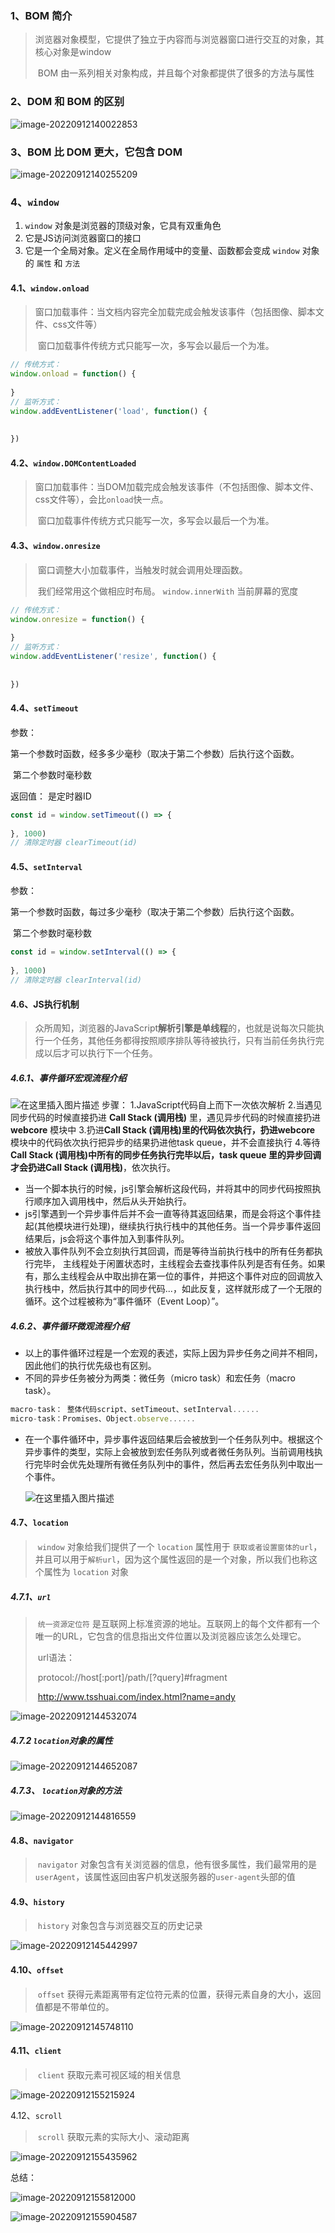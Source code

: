 ### 1、BOM 简介

> ​	浏览器对象模型，它提供了独立于内容而与浏览器窗口进行交互的对象，其核心对象是window
>
> ​	BOM 由一系列相关对象构成，并且每个对象都提供了很多的方法与属性

### 2、DOM 和 BOM 的区别

![image-20220912140022853](https://front-notes.oss-cn-hangzhou.aliyuncs.com/img/image-20220912140022853.png)

### 3、BOM 比 DOM 更大，它包含 DOM

![image-20220912140255209](https://front-notes.oss-cn-hangzhou.aliyuncs.com/img/image-20220912140255209.png)

### 4、`window`

1. `window` 对象是浏览器的顶级对象，它具有双重角色
2. 它是JS访问浏览器窗口的接口
3. 它是一个全局对象。定义在全局作用域中的变量、函数都会变成 `window` 对象的 `属性` 和 `方法`

#### 4.1、`window.onload`

> ​	窗口加载事件：当文档内容完全加载完成会触发该事件（包括图像、脚本文件、css文件等）
>
> ​	窗口加载事件传统方式只能写一次，多写会以最后一个为准。

```javascript
// 传统方式：
window.onload = function() {
  
}
// 监听方式：
window.addEventListener('load', function() {
  
  
})
```

#### 4.2、`window.DOMContentLoaded`

> ​	窗口加载事件：当DOM加载完成会触发该事件（不包括图像、脚本文件、css文件等），会比`onload`快一点。
>
> ​	窗口加载事件传统方式只能写一次，多写会以最后一个为准。

#### 4.3、`window.onresize`

> ​	窗口调整大小加载事件，当触发时就会调用处理函数。
>
> ​	我们经常用这个做相应时布局。 `window.innerWith` 当前屏幕的宽度

```javascript
// 传统方式：
window.onresize = function() {
  
}
// 监听方式：
window.addEventListener('resize', function() {
  
  
})
```

#### 4.4、`setTimeout`

参数：

​	第一个参数时函数，经多多少毫秒（取决于第二个参数）后执行这个函数。

​	第二个参数时毫秒数

返回值： 是定时器ID

```javascript
const id = window.setTimeout(() => {
  
}, 1000)
// 清除定时器 clearTimeout(id)
```

#### 4.5、`setInterval`

参数：

​	第一个参数时函数，每过多少毫秒（取决于第二个参数）后执行这个函数。

​	第二个参数时毫秒数

```javascript
const id = window.setInterval(() => {
  
}, 1000)
// 清除定时器 clearInterval(id)
```

#### 4.6、JS执行机制

> ​	众所周知，浏览器的JavaScript**解析引擎是单线程**的，也就是说每次只能执行一个任务，其他任务都得按照顺序排队等待被执行，只有当前任务执行完成以后才可以执行下一个任务。

#####  4.6.1、事件循环宏观流程介绍

![在这里插入图片描述](https://img-blog.csdnimg.cn/20200809100527541.png?x-oss-process=image/watermark,type_ZmFuZ3poZW5naGVpdGk,shadow_10,text_aHR0cHM6Ly9ibG9nLmNzZG4ubmV0L3dlaXhpbl80NzA3Njk4OQ==,size_16,color_FFFFFF,t_70)
步骤：
1.JavaScript代码自上而下一次依次解析
2.当遇见同步代码的时候直接扔进  **Call Stack  (调用栈)**  里，遇见异步代码的时候直接扔进  **webcore**  模块中
3.扔进**Call Stack  (调用栈)**里的代码依次执行，扔进**webcore**  模块中的代码依次执行把异步的结果扔进他task    queue，并不会直接执行
4.等待**Call Stack  (调用栈)**中所有的同步任务执行完毕以后，task queue 里的异步回调才会扔进**Call Stack  (调用栈)**，依次执行。

-	当一个脚本执行的时候，js引擎会解析这段代码，并将其中的同步代码按照执行顺序加入调用栈中，然后从头开始执行。
-	js引擎遇到一个异步事件后并不会一直等待其返回结果，而是会将这个事件挂起(其他模块进行处理)，继续执行执行栈中的其他任务。当一个异步事件返回结果后，js会将这个事件加入到事件队列。
-	被放入事件队列不会立刻执行其回调，而是等待当前执行栈中的所有任务都执行完毕， 主线程处于闲置状态时，主线程会去查找事件队列是否有任务。如果有，那么主线程会从中取出排在第一位的事件，并把这个事件对应的回调放入执行栈中，然后执行其中的同步代码...，如此反复，这样就形成了一个无限的循环。这个过程被称为“事件循环（Event Loop）”。



##### 4.6.2、事件循环微观流程介绍

-	以上的事件循环过程是一个宏观的表述，实际上因为异步任务之间并不相同，因此他们的执行优先级也有区别。
-	不同的异步任务被分为两类：微任务（micro task）和宏任务（macro task）。

```js
macro-task： 整体代码script、setTimeout、setInterval......
micro-task：Promises、Object.observe......
```

- 在一个事件循环中，异步事件返回结果后会被放到一个任务队列中。根据这个异步事件的类型，实际上会被放到宏任务队列或者微任务队列。当前调用栈执行完毕时会优先处理所有微任务队列中的事件，然后再去宏任务队列中取出一个事件。

  ![在这里插入图片描述](https://front-notes.oss-cn-hangzhou.aliyuncs.com/img/watermark,type_ZmFuZ3poZW5naGVpdGk,shadow_10,text_aHR0cHM6Ly9ibG9nLmNzZG4ubmV0L3dlaXhpbl80NzA3Njk4OQ==,size_16,color_FFFFFF,t_70.png)

#### 4.7、`location`

> ​	`window` 对象给我们提供了一个 `location` 属性用于 `获取或者设置窗体的url`，并且可以用于`解析url`，因为这个属性返回的是一个对象，所以我们也称这个属性为 `location` 对象

##### 4.7.1、`url`

> ​	`统一资源定位符` 是互联网上标准资源的地址。互联网上的每个文件都有一个唯一的URL，它包含的信息指出文件位置以及浏览器应该怎么处理它。
>
> ​	url语法：
>
> ​	protocol://host[:port]/path/[?query]#fragment
>
> ​	http://www.tsshuai.com/index.html?name=andy

![image-20220912144532074](https://front-notes.oss-cn-hangzhou.aliyuncs.com/img/image-20220912144532074.png)

##### 4.7.2 `location`对象的属性

![image-20220912144652087](https://front-notes.oss-cn-hangzhou.aliyuncs.com/img/image-20220912144652087.png)

##### 4.7.3、 `location`对象的方法

![image-20220912144816559](https://front-notes.oss-cn-hangzhou.aliyuncs.com/img/image-20220912144816559.png)

#### 4.8、`navigator`

> ​	`navigator` 对象包含有关浏览器的信息，他有很多属性，我们最常用的是`userAgent`，该属性返回由客户机发送服务器的`user-agent`头部的值



#### 4.9、`history`

> ​	`history` 对象包含与浏览器交互的历史记录

![image-20220912145442997](https://front-notes.oss-cn-hangzhou.aliyuncs.com/img/image-20220912145442997.png)

#### 4.10、`offset`

> ​	`offset` 获得元素距离带有定位符元素的位置，获得元素自身的大小，返回值都是不带单位的。

![image-20220912145748110](https://front-notes.oss-cn-hangzhou.aliyuncs.com/img/image-20220912145748110.png)

#### 4.11、`client`

> ​	`client` 获取元素可视区域的相关信息

![image-20220912155215924](https://front-notes.oss-cn-hangzhou.aliyuncs.com/img/image-20220912155215924.png)

4.12、`scroll`

> ​	`scroll` 获取元素的实际大小、滚动距离

![image-20220912155435962](https://front-notes.oss-cn-hangzhou.aliyuncs.com/img/image-20220912155435962.png)

总结：

![image-20220912155812000](https://front-notes.oss-cn-hangzhou.aliyuncs.com/img/image-20220912155812000.png)

![image-20220912155904587](https://front-notes.oss-cn-hangzhou.aliyuncs.com/img/image-20220912155904587.png)







